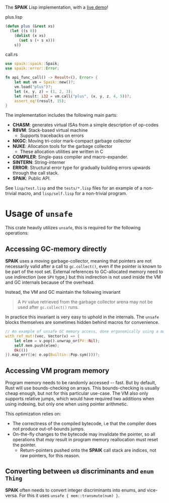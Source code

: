 The **SPAIK** Lisp implementation, with a [live
demo](https://moesys.no/en/#spaik)!

plus.lisp

``` commonlisp
(defun plus (&rest xs)
  (let ((s 0))
    (dolist (x xs)
      (set s (+ s x)))
    s))
```

call.rs

``` rust
use spaik::spaik::Spaik;
use spaik::error::Error;

fn api_func_call() -> Result<(), Error> {
    let mut vm = Spaik::new()?;
    vm.load("plus")?;
    let (x, y, z) = (1, 2, 3);
    let result: i32 = vm.call("plus", (x, y, z, 4, 5))?;
    assert_eq!(result, 15);
}
```

The implementation includes the following main parts:

-   **CHASM**: generates virtual ISAs from a simple description of
    op-codes
-   **R8VM**: Stack-based virtual machine
    -   Supports tracebacks on errors
-   **NKGC**: Moving tri-color mark-compact garbage collector
-   **NUKE**: Allocation tools for the garbage collector
    -   These allocation utilities are written in C
-   **COMPILER**: Single-pass compiler and macro-expander.
-   **SINTERN**: String-interner
-   **ERROR**: Structural error type for gradually building errors
    upwards through the call stack.
-   **SPAIK**: Public API.

See `lisp/test.lisp` and the `tests/*.lisp` files for an example of a
non-trivial macro, and `lisp/self.lisp` for a non-trivial program.

# Usage of `unsafe`

This crate heavily utilizes `unsafe`, this is required for the following
operations:

## Accessing GC-memory directly

**SPAIK** uses a moving garbage-collector, meaning that pointers are not
necessarily valid after a call to `gc.collect()`, even if the pointer is
known to be part of the root set. External references to GC-allocated
memory need to use indirection (see `SPV` type,) but this indirection is
not used inside the VM and GC internals because of the overhead.

Instead, the VM and GC maintain the following invariant

> A `PV` value retrieved from the garbage collector arena may not be
> used after `gc.collect()` runs.

In practice this invariant is very easy to uphold in the internals. The
`unsafe` blocks themselves are sometimes hidden behind macros for
convenience.

``` rust
// An example of unsafe GC memory access, done ergonomically using a macro
with_ref_mut!(vec, Vector(v) => {
    let elem = v.pop().unwrap_or(PV::Nil);
    self.mem.push(elem);
    Ok(())
}).map_err(|e| e.op(Builtin::Pop.sym()))?;
```

## Accessing VM program memory

Program memory needs to be randomly accessed -- fast. But by default,
Rust will use bounds-checking on arrays. This bounds-checking is usually
cheap enough, but not for this particular use-case. The VM also only
supports relative jumps, which would have required two additions when
using indexing, but only one when using pointer arithmetic.

This optimization relies on:

-   The correctness of the compiled bytecode, i.e that the compiler does
    not produce out-of-bounds jumps.
-   On-the-fly changes to the bytecode may invalidate the pointer, so
    all operations that *may* result in program memory reallocation must
    reset the pointer.
    -   Return-pointers pushed onto the **SPAIK** call stack are
        indices, not raw pointers, for this reason.

## Converting between `u8` discriminants and `enum Thing`

**SPAIK** often needs to convert integer discriminants into enums, and
vice-versa. For this it uses `unsafe { mem::transmute(num) }`.
